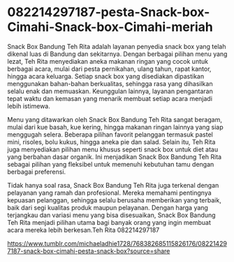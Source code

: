 # 082214297187-pesta-Snack-box-Cimahi-Snack-box-Cimahi-meriah
Snack Box Bandung Teh Rita adalah layanan penyedia snack box yang telah dikenal luas di Bandung dan sekitarnya. Dengan berbagai pilihan menu yang lezat, Teh Rita menyediakan aneka makanan ringan yang cocok untuk berbagai acara, mulai dari pesta pernikahan, ulang tahun, rapat kantor, hingga acara keluarga. Setiap snack box yang disediakan dipastikan menggunakan bahan-bahan berkualitas, sehingga rasa yang dihasilkan selalu enak dan memuaskan. Keunggulan lainnya, layanan pengantaran tepat waktu dan kemasan yang menarik membuat setiap acara menjadi lebih istimewa.

Menu yang ditawarkan oleh Snack Box Bandung Teh Rita sangat beragam, mulai dari kue basah, kue kering, hingga makanan ringan lainnya yang siap menggugah selera. Beberapa pilihan favorit pelanggan termasuk pastel mini, risoles, bolu kukus, hingga aneka pie dan salad. Selain itu, Teh Rita juga menyediakan pilihan menu khusus seperti snack box untuk diet atau yang berbahan dasar organik. Ini menjadikan Snack Box Bandung Teh Rita sebagai pilihan yang fleksibel untuk memenuhi kebutuhan tamu dengan berbagai preferensi.

Tidak hanya soal rasa, Snack Box Bandung Teh Rita juga terkenal dengan pelayanan yang ramah dan profesional. Mereka memahami pentingnya kepuasan pelanggan, sehingga selalu berusaha memberikan yang terbaik, baik dari segi kualitas produk maupun pelayanan. Dengan harga yang terjangkau dan variasi menu yang bisa disesuaikan, Snack Box Bandung Teh Rita menjadi pilihan utama bagi banyak orang yang ingin membuat acara mereka lebih berkesan.Teh Rita
082214297187

https://www.tumblr.com/michaeladhie1728/768382685115826176/082214297187-snack-box-cimahi-pesta-snack-box?source=share
